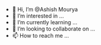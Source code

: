 - 👋 Hi, I’m @Ashish Mourya
- 👀 I’m interested in ...
- 🌱 I’m currently learning ...
- 💞️ I’m looking to collaborate on ...
- 📫 How to reach me ...

<!---
Ashish Mourya is a ✨ special ✨ repository because its `README.md` (this file) appears on your GitHub profile.
You can click the Preview link to take a look at your changes.
--->
